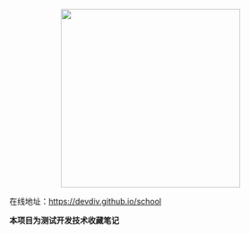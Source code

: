 <p align="center">
  <img width="320" src="">
</p>

在线地址：https://devdiv.github.io/school

<!-- 个人 Blog 文章地址：https://devdiv.github.io/school/blog/js.html -->

**本项目为测试开发技术收藏笔记**
